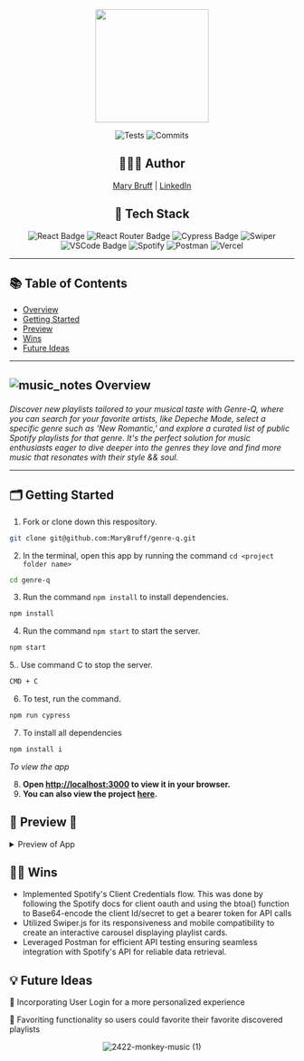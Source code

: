 <div align=center> 
  
<img src="https://github.com/MaryBruff/genre-q/assets/128327004/c8f57192-879f-4379-ba9c-dc95c8155d1f" style="width: 200px" /> 

</div>


<div align="center">
    
![Tests](https://badgen.net/badge/tests/passing/pink?icon=github)
![Commits](https://badgen.net/github/last-commit/MaryBruff/genre-q)




## 👩🏼‍💻 Author

[Mary Bruff](https://github.com/MaryBruff)  | 
[LinkedIn](https://www.linkedin.com/in/mary-bruff/)


## 📂 Tech Stack
![React Badge](https://img.shields.io/badge/react-%23B983EF.svg?&style=for-the-badge&logo=react&logoColor=white)
![React Router Badge](https://img.shields.io/badge/React_Router-%23B983EF?style=for-the-badge&logo=react-router&logoColor=white)
![Cypress Badge](https://img.shields.io/badge/Cypress-%23B983EF?style=for-the-badge&logo=cypress&logoColor=white)
![Swiper](https://img.shields.io/badge/Swiper-B983EF.svg?style=for-the-badge&logo=Swiper&logoColor=white)
![VSCode Badge](https://img.shields.io/badge/VSCode-%23B983EF?style=for-the-badge&logo=visual%20studio%20code&logoColor=white)
![Spotify](https://img.shields.io/badge/Spotify-%23B983EF.svg?style=for-the-badge&logo=Spotify&logoColor=white)
![Postman](https://img.shields.io/badge/Postman-%23B983EF?style=for-the-badge&logo=postman&logoColor=white)
![Vercel](https://img.shields.io/badge/Vercel-%23B983EF.svg?style=for-the-badge&logo=Vercel&logoColor=white)

</div>

---

## 📚 Table of Contents

- [Overview](#overview)
- [Getting Started](#getting-started)
- [Preview](#preview)
- [Wins](#wins)
- [Future Ideas](#future-ideas)

---------------
  

<h2 id="overview" > 
  
  ![music_notes](https://github.com/MaryBruff/genre-q/assets/128327004/5422b6a5-f775-4b70-8f23-f0e2c6da7a1f) Overview 
</h2>
  

*Discover new playlists tailored to your musical taste with Genre-Q, where you can search for your favorite artists, like Depeche Mode, select a specific genre such as 'New Romantic,' and explore a curated list of public Spotify playlists for that genre. 
It's the perfect solution for music enthusiasts eager to dive deeper into the genres they love and find more music that resonates with their style && soul.*



----
<h2  id="getting-started">🗂️ Getting Started </h2>

1. Fork or clone down this respository.
```bash
git clone git@github.com:MaryBruff/genre-q.git
``` 
2. In the terminal, open this app by running the command `cd <project folder name>`
 ```bash
cd genre-q
``` 
3. Run the command  `npm install` to install dependencies.
 ```bash
npm install 
``` 
4. Run the command `npm start` to start the server.
 ```bash
npm start
``` 

5.. Use command C to stop the server.
 ```bash
CMD + C
``` 
6. To test, run the command.
 ```bash
npm run cypress
``` 
7. To install all dependencies 
 ```bash
npm install i
```
*To view the app*

8. **Open [http://localhost:3000](http://localhost:3000) to view it in your browser.**
9. **You can also view the project <a href="https://genre-q.vercel.app/">here</a>.**

<h2  id="preview"> 🎥 Preview 📱 </h2>
<details>
    
![Recording 2024-01-13 at 18 57 41](https://github.com/MaryBruff/genre-q/assets/128327004/e0bdcc13-f9b5-4c24-b8b0-8ecbc5ec8966)




📱 Mobile and Tablet Views 

![Screenshot 2024-01-13 at 7 03 51 PM](https://github.com/MaryBruff/genre-q/assets/128327004/eb38b390-141f-432c-a994-aa264c45e7f0)

![Screenshot 2024-01-13 at 7 03 44 PM](https://github.com/MaryBruff/genre-q/assets/128327004/a2c64360-9f7f-4e77-b5ee-514137c6b5b3)

![Screenshot 2024-01-13 at 7 04 24 PM](https://github.com/MaryBruff/genre-q/assets/128327004/cad3d8ec-ee5c-4e24-b0cc-9c715ec3ede4)

![Screenshot 2024-01-13 at 7 04 32 PM](https://github.com/MaryBruff/genre-q/assets/128327004/c6f33b3b-a985-48a7-9beb-b89383723f78)


  <summary>
    Preview of App
</summary>
  </details>


<h2  id="wins">💪🏻 Wins </h2>

- Implemented Spotify's Client Credentials flow. This was done by following the Spotify docs for client oauth and using the btoa() function to Base64-encode the client Id/secret to get a bearer token for API calls
- Utilized Swiper.js for its responsiveness and mobile compatibility to create an interactive carousel displaying playlist cards.
- Leveraged Postman for efficient API testing ensuring seamless integration with Spotify's API for reliable data retrieval.
  


<h2  id="future-ideas">💡 Future Ideas </h2>
 
🔮 Incorporating User Login for a more personalized experience

🔮 Favoriting functionality so users could favorite their favorite discovered playlists 

<div align= "center">
  
![2422-monkey-music (1)](https://github.com/MaryBruff/genre-q/assets/128327004/381b0529-5520-4781-bc6a-16f84ed2875c) 

</center>
